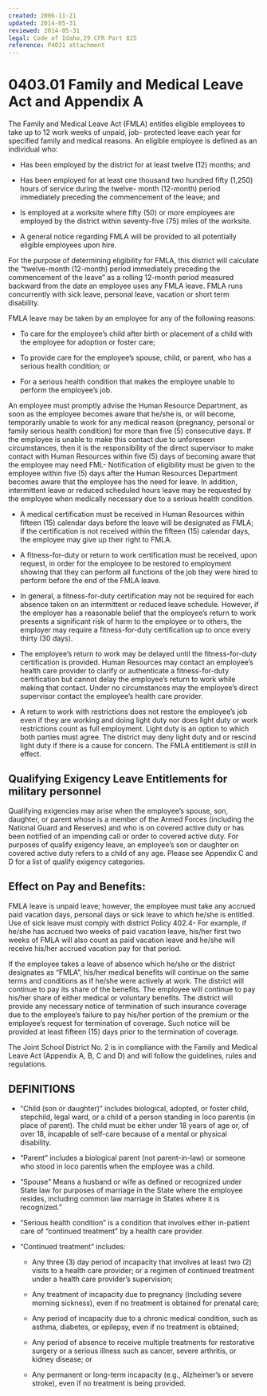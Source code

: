 ```yaml
---
created: 2006-11-21
updated: 2014-05-31
reviewed: 2014-05-31
legal: Code of Idaho,29 CFR Part 825
reference: P4031 attachment
---
```


# 0403.01 Family and Medical Leave Act and Appendix A

The Family and Medical Leave Act (FMLA) entitles eligible employees to take up to 12 work weeks of unpaid, job- protected leave each year for specified family and medical reasons. An eligible employee is defined as an individual who:



- Has been employed by the district for at least twelve (12) months; and

- Has been employed for at least one thousand two hundred fifty (1,250) hours of service during the twelve- month (12-month) period immediately preceding the commencement of the leave; and

- Is employed at a worksite where fifty (50) or more employees are employed by the district within seventy-five (75) miles of the worksite.

- A general notice regarding FMLA will be provided to all potentially eligible employees upon hire.

For the purpose of determining eligibility for FMLA, this district will calculate the “twelve-month (12-month) period immediately preceding the commencement of the leave” as a rolling 12-month period measured backward from the date an employee uses any FMLA leave. FMLA runs concurrently with sick leave, personal leave, vacation or short term disability.

FMLA leave may be taken by an employee for any of the following reasons:



- To care for the employee’s child after birth or placement of a child with the employee for adoption or foster care;

- To provide care for the employee’s spouse, child, or parent, who has a serious health condition; or

- For a serious health condition that makes the employee unable to perform the employee’s job.

An employee must promptly advise the Human Resource Department, as soon as the employee becomes aware that he/she is, or will become, temporarily unable to work for any medical reason (pregnancy, personal or family serious health condition) for more than five (5) consecutive days. If the employee is unable to make this contact due to unforeseen circumstances, then it is the responsibility of the direct supervisor to make contact with Human Resources within five (5) days of becoming aware that the employee may need FML- Notification of eligibility must be given to the employee within five (5) days after the Human Resources Department becomes aware that the employee has the need for leave. In addition, intermittent leave or reduced scheduled hours leave may be requested by the employee when medically necessary due to a serious health condition.



- A medical certification must be received in Human Resources within fifteen (15) calendar days before the leave will be designated as FMLA; if the certification is not received within the fifteen (15) calendar days, the employee may give up their right to FMLA.

- A fitness-for-duty or return to work certification must be received, upon request, in order for the employee to be restored to employment showing that they can perform all functions of the job they were hired to perform before the end of the FMLA leave.

- In general, a fitness-for-duty certification may not be required for each absence taken on an intermittent or reduced leave schedule. However, if the employer has a reasonable belief that the employee’s return to work presents a significant risk of harm to the employee or to others, the employer may require a fitness-for-duty certification up to once every thirty (30 days).

- The employee’s return to work may be delayed until the fitness-for-duty certification is provided. Human Resources may contact an employee’s health care provider to clarify or authenticate a fitness-for-duty certification but cannot delay the employee’s return to work while making that contact. Under no circumstances may the employee’s direct supervisor contact the employee’s health care provider.

- A return to work with restrictions does not restore the employee’s job even if they are working and doing light duty nor does light duty or work restrictions count as full employment. Light duty is an option to which both parties must agree. The district may deny light duty and or rescind light duty if there is a cause for concern. The FMLA entitlement is still in effect.

## Qualifying Exigency Leave Entitlements for military personnel

Qualifying exigencies may arise when the employee’s spouse, son, daughter, or parent whose is a member of the Armed Forces (including the National Guard and Reserves) and who is on covered active duty or has been notified of an impending call or order to covered active duty. For purposes of qualify exigency leave, an employee’s son or daughter on covered active duty refers to a child of any age. Please see Appendix C and D for a list of qualify exigency categories.

## Effect on Pay and Benefits:

FMLA leave is unpaid leave; however, the employee must take any accrued paid vacation days, personal days or sick leave to which he/she is entitled. Use of sick leave must comply with district Policy 402.4- For example, if he/she has accrued two weeks of paid vacation leave, his/her first two weeks of FMLA will also count as paid vacation leave and he/she will receive his/her accrued vacation pay for that period.

If the employee takes a leave of absence which he/she or the district designates as “FMLA”, his/her medical benefits will continue on the same terms and conditions as if he/she were actively at work. The district will continue to pay its share of the benefits. The employee will continue to pay his/her share of either medical or voluntary benefits. The district will provide any necessary notice of termination of such insurance coverage due to the employee’s failure to pay his/her portion of the premium or the employee’s request for termination of coverage. Such notice will be provided at least fifteen (15) days prior to the termination of coverage.

The Joint School District No. 2 is in compliance with the Family and Medical Leave Act (Appendix A, B, C and D) and will follow the guidelines, rules and regulations.

## DEFINITIONS



- “Child (son or daughter)” includes biological, adopted, or foster child, stepchild, legal ward, or a child of a person standing in loco parentis (in place of parent). The child must be either under 18 years of age or, of over 18, incapable of self-care because of a mental or physical disability.

- “Parent” includes a biological parent (not parent-in-law) or someone who stood in loco parentis when the employee was a child.

- “Spouse” Means a husband or wife as defined or recognized under State law for purposes of marriage in the State where the employee resides, including common law marriage in States where it is recognized.”

- “Serious health condition” is a condition that involves either in-patient care of “continued treatment” by a health care provider.

- “Continued treatment” includes:

    - Any three (3) day period of incapacity that involves at least two (2) visits to a health care provider; or a     regimen of continued treatment under a health care provider’s supervision;

    - Any treatment of incapacity due to pregnancy (including severe morning sickness), even if no treatment     is obtained for prenatal care;

    - Any period of incapacity due to a chronic medical condition, such as asthma, diabetes, or epilepsy, even     if no treatment is obtained;

    - Any period of absence to receive multiple treatments for restorative surgery or a serious illness such as     cancer, severe arthritis, or kidney disease; or

    - Any permanent or long-term incapacity (e.g., Alzheimer’s or severe stroke), even if no treatment is being     provided.

